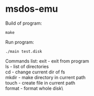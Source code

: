 # msdos-emu
Build of program:
```
make
```
Run program:
```
./main test.disk
```

Commands list:
exit - exit from program\
ls - list of directories\
cd - change current dir of fs\
mkdir - make directory in current path\
touch - create file in current path\
format - format whole disk\

